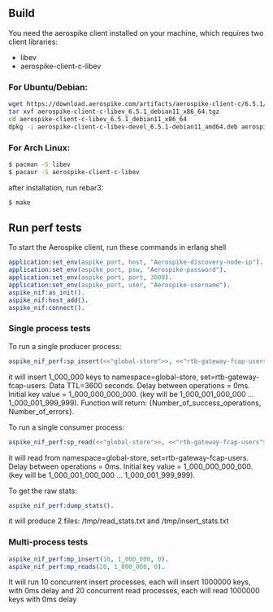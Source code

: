 ## Build

You need the aerospike client installed on your machine, which requires
two client libraries:

* libev
* aerospike-client-c-libev

### For Ubuntu/Debian:
```bash
wget https://download.aerospike.com/artifacts/aerospike-client-c/6.5.1/aerospike-client-c-libev_6.5.1_debian11_x86_64.tgz
tar xvf aerospike-client-c-libev_6.5.1_debian11_x86_64.tgz
cd aerospike-client-c-libev_6.5.1_debian11_x86_64
dpkg -i aerospike-client-c-libev-devel_6.5.1-debian11_amd64.deb aerospike-client-c-libev_6.5.1-debian11_amd64.deb
```

### For Arch Linux:
```bash
$ pacman -S libev
$ pacaur -S aerospike-client-c-libev
```

after installation, run rebar3:

```bash
$ make
```

## Run perf tests

To start the Aerospike client, run these commands in erlang shell

```erlang
application:set_env(aspike_port, host, "Aerospike-discovery-node-ip").
application:set_env(aspike_port, psw, "Aerospike-password").
application:set_env(aspike_port, port, 3000).
application:set_env(aspike_port, user, "Aerospike-username").
aspike_nif:as_init().
aspike_nif:host_add().
aspike_nif:connect().
```

### Single process tests

To run a single producer process:
```erlang
aspike_nif_perf:sp_insert(<<"global-store">>, <<"rtb-gateway-fcap-users">>, 1_000_000, 3600, 0, 1_000_000_000_000, 0, 0).
```
it will insert 1_000_000 keys to namespace=global-store, set=rtb-gateway-fcap-users. Data TTL=3600 seconds. Delay between operations = 0ms. Initial key value = 1_000_000_000_000. (key will be 1_000_001_000_000 ... 1_000_001_999_999).
Function will return: {Number_of_success_operations, Number_of_errors}.

To run a single consumer process:
```erlang
aspike_nif_perf:sp_read(<<"global-store">>, <<"rtb-gateway-fcap-users">>, 1_000_000, 0, 1_000_000_000_000, 0, 0, 0).
```
it will read from namespace=global-store, set=rtb-gateway-fcap-users. Delay between operations = 0ms. Initial key value = 1_000_000_000_000. (key will be 1_000_001_000_000 ... 1_000_001_999_999).

To get the raw stats:
```erlang
aspike_nif_perf:dump_stats().
```
it will produce 2 files: /tmp/read_stats.txt and /tmp/insert_stats.txt

### Multi-process tests

```erlang
aspike_nif_perf:mp_insert(10, 1_000_000, 0).
aspike_nif_perf:mp_reads(20, 1_000_000, 0).
```

It will run 10 concurrent insert processes, each will insert 1000000 keys, with 0ms delay
and 20 concurrent read processes, each will read 1000000 keys with 0ms delay
